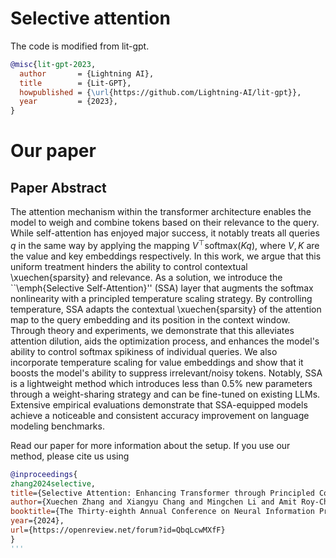 # Selective attention
The code is modified from lit-gpt.
```bibtex
@misc{lit-gpt-2023,
  author       = {Lightning AI},
  title        = {Lit-GPT},
  howpublished = {\url{https://github.com/Lightning-AI/lit-gpt}},
  year         = {2023},
}
```

# Our paper
## Paper Abstract
The attention mechanism within the transformer architecture enables the model to weigh and combine tokens based on their relevance to the query. While self-attention has enjoyed major success, it notably treats all queries $q$ in the same way by applying the mapping $V^\top\text{softmax}(Kq)$, where $V,K$ are the value and key embeddings respectively. In this work, we argue that this uniform treatment hinders the ability to control contextual \xuechen{sparsity} and relevance. As a solution, we introduce the ``\emph{Selective Self-Attention}'' (SSA) layer that augments the softmax nonlinearity with a principled temperature scaling strategy. By controlling temperature, SSA adapts the contextual \xuechen{sparsity} of the attention map to the query embedding and its position in the context window. Through theory and experiments, we demonstrate that this alleviates attention dilution, aids the optimization process, and enhances the model's ability to control softmax spikiness of individual queries. We also incorporate temperature scaling for value embeddings and show that it boosts the model's ability to suppress irrelevant/noisy tokens. Notably, SSA is a lightweight method which introduces less than 0.5\% new parameters through a weight-sharing strategy and can be fine-tuned on existing LLMs. Extensive empirical evaluations demonstrate that SSA-equipped models achieve a noticeable and consistent accuracy improvement on language modeling benchmarks. 

Read our paper for more information about the setup. If you use our method, please cite us using
```bibtex
@inproceedings{
zhang2024selective,
title={Selective Attention: Enhancing Transformer through Principled Context Control},
author={Xuechen Zhang and Xiangyu Chang and Mingchen Li and Amit Roy-Chowdhury and Jiasi Chen and Samet Oymak},
booktitle={The Thirty-eighth Annual Conference on Neural Information Processing Systems},
year={2024},
url={https://openreview.net/forum?id=QbqLcwMXfF}
}
'''

